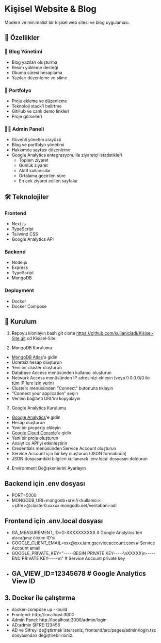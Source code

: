 # Kişisel Website & Blog

Modern ve minimalist bir kişisel web sitesi ve blog uygulaması.

## 🚀 Özellikler

### 📝 Blog Yönetimi
- Blog yazıları oluşturma
- Resim yükleme desteği
- Okuma süresi hesaplama
- Yazıları düzenleme ve silme

### 💼 Portfolyo
- Proje ekleme ve düzenleme
- Teknoloji stack'i belirtme
- GitHub ve canlı demo linkleri
- Proje görselleri

### 👨‍💻 Admin Paneli
- Güvenli yönetim arayüzü
- Blog ve portfolyo yönetimi
- Hakkımda sayfası düzenleme
- Google Analytics entegrasyonu ile ziyaretçi istatistikleri
  - Toplam ziyaret
  - Günlük ziyaret
  - Aktif kullanıcılar
  - Ortalama geçirilen süre
  - En çok ziyaret edilen sayfalar

## 🛠️ Teknolojiler

### Frontend
- Next.js
- TypeScript
- Tailwind CSS
- Google Analytics API

### Backend
- Node.js
- Express
- TypeScript
- MongoDB

### Deployment
- Docker
- Docker Compose

## 🚀 Kurulum

1. Repoyu klonlayın
bash
git clone https://github.com/kullaniciadi/Kisisel-Site.git
cd Kisisel-Site

2. MongoDB Kurulumu
- [MongoDB Atlas](https://www.mongodb.com/cloud/atlas)'a gidin
- Ücretsiz hesap oluşturun
- Yeni bir cluster oluşturun
- Database Access menüsünden kullanıcı oluşturun
- Network Access menüsünden IP adresinizi ekleyin (veya 0.0.0.0/0 ile tüm IP'lere izin verin)
- Clusters menüsünden "Connect" butonuna tıklayın
- "Connect your application" seçin
- Verilen bağlantı URL'ini kopyalayın

3. Google Analytics Kurulumu
- [Google Analytics](https://analytics.google.com/)'e gidin
- Hesap oluşturun
- Yeni bir property ekleyin
- [Google Cloud Console](https://console.cloud.google.com/)'a gidin
- Yeni bir proje oluşturun
- Analytics API'yi etkinleştirin
- Credentials menüsünden Service Account oluşturun
- Service Account için bir key oluşturun (JSON formatında)
- JSON dosyasındaki bilgileri kullanarak .env.local dosyasını doldurun

4. Environment Değişkenlerini Ayarlayın

## Backend için .env dosyası
  - PORT=5000
  - MONGODB_URI=mongodb+srv://<kullanıcı>:<şifre>@cluster0.xxxxx.mongodb.net/veritabani-adi


## Frontend için .env.local dosyası
- GA_MEASUREMENT_ID=G-XXXXXXXXXX  # Google Analytics'ten alacağınız ölçüm ID'si
- GOOGLE_CLIENT_EMAIL=xxx@xxx.iam.gserviceaccount.com  # Service Account email
- GOOGLE_PRIVATE_KEY="-----BEGIN PRIVATE KEY-----\nXXXXX\n-----END PRIVATE KEY-----\n"  # Service Account private key
- GA_VIEW_ID=12345678  # Google Analytics View ID
  - 
## 3. Docker ile çalıştırma
- docker-compose up --build
- Frontend: http://localhost:3000
- Admin Panel: http://localhost:3000/admin/login
- AD:admin ŞİFRE:123456
- AD ve Sifreyi değiştirmek isterseniz, frontend/src/pages/admin/login.tsx dosyasından değiştirebilirsiniz.
